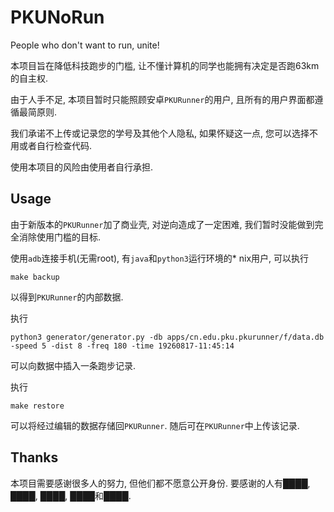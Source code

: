 # PKUNoRun

People who don't want to run, unite!

本项目旨在降低科技跑步的门槛, 让不懂计算机的同学也能拥有决定是否跑63km的自主权.

由于人手不足, 本项目暂时只能照顾安卓`PKURunner`的用户, 且所有的用户界面都遵循最简原则.

我们承诺不上传或记录您的学号及其他个人隐私, 如果怀疑这一点, 您可以选择不用或者自行检查代码.

使用本项目的风险由使用者自行承担.

## Usage

由于新版本的`PKURunner`加了商业壳, 对逆向造成了一定困难, 我们暂时没能做到完全消除使用门槛的目标.

使用`adb`连接手机(无需root), 有`java`和`python3`运行环境的* nix用户, 可以执行

```shell
make backup
```

以得到`PKURunner`的内部数据.

执行

```shell
python3 generator/generator.py -db apps/cn.edu.pku.pkurunner/f/data.db -speed 5 -dist 8 -freq 180 -time 19260817-11:45:14
```

可以向数据中插入一条跑步记录.

执行

```shell
make restore
```

可以将经过编辑的数据存储回`PKURunner`. 随后可在`PKURunner`中上传该记录.

## Thanks

本项目需要感谢很多人的努力, 但他们都不愿意公开身份. 要感谢的人有████, ████, ████, ████和████.
